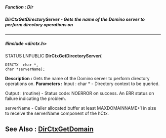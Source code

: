 ##### Function : Dir
##### DirCtxGetDirectoryServer - Gets the name of the Domino server to perform directory operations on
---
##### #include <dirctx.h>
STATUS LNPUBLIC **DirCtxGetDirectoryServer(**

	DIRCTX  char *,
	char *serverName);
**Description :**
Gets the name of the Domino server to perform directory operations on.
**Parameters :**
Input :
char *  -  Directory context to be queried.

Output :
(routine)  -  Status code: 
NOERROR on success. 
An ERR status on failure indicating the problem. 


serverName  -  Caller allocated buffer at least MAXDOMAINNAME+1 in size to receive the serverName component of the hCtx.

**See Also :**
[DirCtxGetDomain](D:/md_files/DirCtxGetDomain.md)
---
